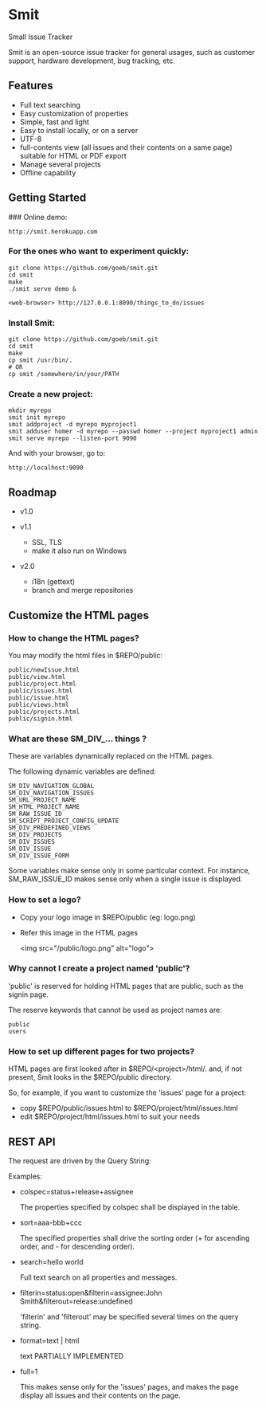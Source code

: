 Smit
====

Small Issue Tracker

Smit is an open-source issue tracker for general usages, such as customer support, hardware development, bug tracking, etc.


Features
--------

- Full text searching
- Easy customization of properties
- Simple, fast and light
- Easy to install locally, or on a server
- UTF-8
- full-contents view (all issues and their contents on a same page)
  suitable for HTML or PDF export
- Manage several projects
- Offline capability


Getting Started
---------------
    
### Online demo:

    http://smit.herokuapp.com

    
### For the ones who want to experiment quickly:

    git clone https://github.com/goeb/smit.git
    cd smit
    make
    ./smit serve demo &

    <web-browser> http://127.0.0.1:8090/things_to_do/issues


### Install Smit:
    
    git clone https://github.com/goeb/smit.git
    cd smit
    make
    cp smit /usr/bin/.
    # OR    
    cp smit /somewhere/in/your/PATH


### Create a new project:
    
    mkdir myrepo
    smit init myrepo
    smit addproject -d myrepo myproject1  
    smit adduser homer -d myrepo --passwd homer --project myproject1 admin
    smit serve myrepo --listen-port 9090

And with your browser, go to:

    http://localhost:9090

    

Roadmap
---

- v1.0

- v1.1
  - SSL, TLS
  - make it also run on Windows

- v2.0
  - i18n (gettext)
  - branch and merge repositories


Customize the HTML pages
------------------------

### How to change the HTML pages?

You may modify the html files in $REPO/public:

    public/newIssue.html
    public/view.html
    public/project.html
    public/issues.html
    public/issue.html
    public/views.html
    public/projects.html
    public/signin.html

### What are these SM_DIV_... things ?
These are variables dynamically replaced on the HTML pages.

The following dynamic variables are defined:

    SM_DIV_NAVIGATION_GLOBAL
    SM_DIV_NAVIGATION_ISSUES
    SM_URL_PROJECT_NAME
    SM_HTML_PROJECT_NAME
    SM_RAW_ISSUE_ID
    SM_SCRIPT_PROJECT_CONFIG_UPDATE
    SM_DIV_PREDEFINED_VIEWS
    SM_DIV_PROJECTS
    SM_DIV_ISSUES
    SM_DIV_ISSUE
    SM_DIV_ISSUE_FORM

Some variables make sense only in some particular context. For instance,
SM_RAW_ISSUE_ID makes sense only when a single issue is displayed.

### How to set a logo?

* Copy your logo image in $REPO/public (eg: logo.png)
* Refer this image in the HTML pages

    &lt;img src="/public/logo.png" alt="logo"&gt;

### Why cannot I create a project named 'public'?

'public' is reserved for holding HTML pages that are public, such as the signin page.

The reserve keywords that cannot be used as project names are:
    
    public
    users

### How to set up different pages for two projects?

HTML pages are first looked after in $REPO/&lt;project&gt;/html/. and, if not present, Smit looks in the $REPO/public directory.

So, for example, if you want to customize the 'issues' page for a project:

- copy $REPO/public/issues.html to $REPO/project/html/issues.html
- edit $REPO/project/html/issues.html to suit your needs


REST API
--------

The request are driven by the Query String:

Examples:
    
- colspec=status+release+assignee

    The properties specified by colspec shall be displayed in the table.

- sort=aaa-bbb+ccc

    The specified properties shall drive the sorting order (+ for ascending order, and - for descending order).

- search=hello world

    Full text search on all properties and messages.

- filterin=status:open&filterin=assignee:John Smith&filterout=release:undefined

    'filterin' and 'filterout' may be specified several times on the query string.

- format=text | html

    text PARTIALLY IMPLEMENTED

- full=1

    This makes sense only for the 'issues' pages, and makes the page display all issues and their contents on the page.



